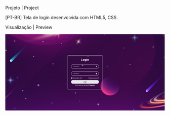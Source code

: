 Projeto | Project

[PT-BR] Tela de login desenvolvida com HTML5, CSS.

Visualização | Preview

![Tela Login](/tela-login.png)